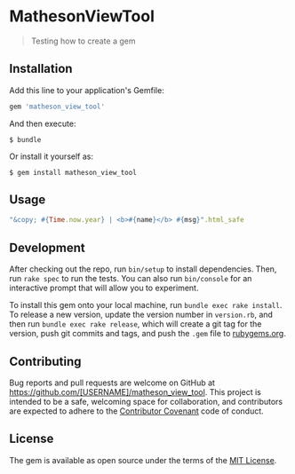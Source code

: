 # MathesonViewTool

> Testing how to create a gem

## Installation

Add this line to your application's Gemfile:

```ruby
gem 'matheson_view_tool'
```

And then execute:

    $ bundle

Or install it yourself as:

    $ gem install matheson_view_tool

## Usage

```ruby
"&copy; #{Time.now.year} | <b>#{name}</b> #{msg}".html_safe
```

## Development

After checking out the repo, run `bin/setup` to install dependencies. Then, run `rake spec` to run the tests. You can also run `bin/console` for an interactive prompt that will allow you to experiment.

To install this gem onto your local machine, run `bundle exec rake install`. To release a new version, update the version number in `version.rb`, and then run `bundle exec rake release`, which will create a git tag for the version, push git commits and tags, and push the `.gem` file to [rubygems.org](https://rubygems.org).

## Contributing

Bug reports and pull requests are welcome on GitHub at https://github.com/[USERNAME]/matheson_view_tool. This project is intended to be a safe, welcoming space for collaboration, and contributors are expected to adhere to the [Contributor Covenant](http://contributor-covenant.org) code of conduct.


## License

The gem is available as open source under the terms of the [MIT License](http://opensource.org/licenses/MIT).

